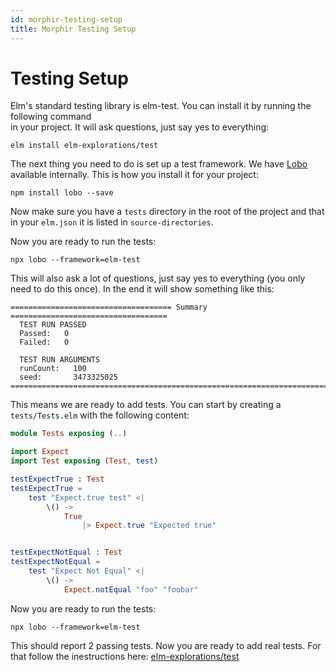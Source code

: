 ```yaml
---
id: morphir-testing-setup
title: Morphir Testing Setup
---
```


# Testing Setup

Elm's standard testing library is elm-test. You can install it by running the following command \
in your project. It will ask questions, just say yes to everything:

```
elm install elm-explorations/test
```

The next thing you need to do is set up a test framework. We have [Lobo](https://github.com/benansell/lobo)
available internally. This is how you install it for your project:

```
npm install lobo --save
```

Now make sure you have a `tests` directory in the root of the project and that in your `elm.json`
it is listed in `source-directories`.

Now you are ready to run the tests:

```
npx lobo --framework=elm-test
```

This will also ask a lot of questions, just say yes to everything (you only need to do this once). In the end
it will show something like this:

```
==================================== Summary ===================================
  TEST RUN PASSED
  Passed:   0
  Failed:   0

  TEST RUN ARGUMENTS
  runCount:   100
  seed:       3473325025
================================================================================
```

This means we are ready to add tests. You can start by creating a `tests/Tests.elm` with the following content:

```elm
module Tests exposing (..)

import Expect
import Test exposing (Test, test)

testExpectTrue : Test
testExpectTrue =
    test "Expect.true test" <|
        \() ->
            True
                |> Expect.true "Expected true"


testExpectNotEqual : Test
testExpectNotEqual =
    test "Expect Not Equal" <|
        \() ->
            Expect.notEqual "foo" "foobar"
```

Now you are ready to run the tests:

```
npx lobo --framework=elm-test
```

This should report 2 passing tests. Now you are ready to add real tests. For that follow the inestructions here:
[elm-explorations/test](https://package.elm-lang.org/packages/elm-explorations/test/latest/)
